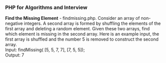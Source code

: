 <h3>PHP for Algorithms and Interview</h3>

**Find the Missing Element** - findmissing.php.
Consider an array of non-negative integers. A second array is formed by shuffling the elements of the first array and deleting a random element. Given these two arrays, find which element is missing in the second array.
Here is an example input, the first array is shuffled and the number 5 is removed to construct the second array.<br>
Input: findMissing( \[5, 5, 7, 7\], \[7, 5, 5\]);<br>
Output: 7<br>
